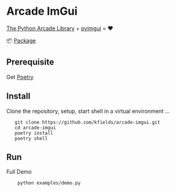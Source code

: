 # Arcade ImGui

[The Python Arcade Library](https://arcade.academy/) + [pyimgui](https://github.com/swistakm/pyimgui) = :heart:

:package: [Package](https://pypi.org/project/arcade-imgui/)

## Prerequisite

Get [Poetry](https://python-poetry.org/)

## Install

Clone the repository, setup, start shell in a virtual environment ...

       git clone https://github.com/kfields/arcade-imgui.git
       cd arcade-imgui
       poetry install
       poetry shell
       


## Run

Full Demo

        python examples/demo.py
